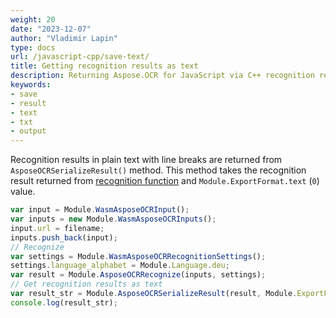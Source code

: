 ```yaml
---
weight: 20
date: "2023-12-07"
author: "Vladimir Lapin"
type: docs
url: /javascript-cpp/save-text/
title: Getting recognition results as text
description: Returning Aspose.OCR for JavaScript via C++ recognition results as formatted text.
keywords:
- save
- result
- text
- txt
- output
---
```


Recognition results in plain text with line breaks are returned from `AsposeOCRSerializeResult()` method. This method takes the recognition result returned from [recognition function](/ocr/javascript-cpp/recognition/) and `Module.ExportFormat.text` (`0`) value.

```javascript
var input = Module.WasmAsposeOCRInput();
var inputs = new Module.WasmAsposeOCRInputs();
input.url = filename;
inputs.push_back(input);
// Recognize
var settings = Module.WasmAsposeOCRRecognitionSettings();
settings.language_alphabet = Module.Language.deu;
var result = Module.AsposeOCRRecognize(inputs, settings);
// Get recognition results as text
var result_str = Module.AsposeOCRSerializeResult(result, Module.ExportFormat.text);
console.log(result_str);
```
